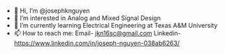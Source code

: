 - 👋 Hi, I’m @josephknguyen
- 👀 I’m interested in Analog and Mixed Signal Design
- 🌱 I’m currently learning Electrical Engineering at Texas A&M University
- 📫 How to reach me: Email- jkn16sc@gmail.com Linkedin- https://www.linkedin.com/in/joseph-nguyen-038ab6263/ 

<!---
josephknguyen is a ✨ special ✨ repository because its `README.md` (this file) appears on your GitHub profile.
You can click the Preview link to take a look at your changes.
--->
